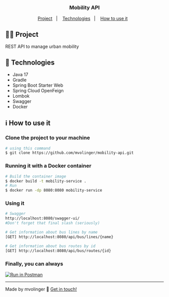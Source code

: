 <h3 align="center"> 
	Mobility API
</h3>

<p align="center">
  <a href="#woman_technologist-project">Project</a>&nbsp;&nbsp;&nbsp;|&nbsp;&nbsp;&nbsp;
  <a href="#mag_right-technologies">Technologies</a>&nbsp;&nbsp;&nbsp;|&nbsp;&nbsp;&nbsp;
  <a href="#information_source-how-to-use-it">How to use it</a>&nbsp;&nbsp;&nbsp;
</p>

## :woman_technologist: Project

REST API to manage urban mobility

## :mag_right: Technologies

- Java 17
- Gradle
- Spring Boot Starter Web
- Spring Cloud OpenFeign
- Lombok
- Swagger
- Docker

## :information_source: How to use it

### Clone the project to your machine
```bash
# using this command
$ git clone https://github.com/mvolinger/mobility-api.git
```

### Running it with a Docker container
```bash
# Build the container image
$ docker build -t mobility-service .
# Run
$ docker run -dp 8080:8080 mobility-service
```

### Using it
```bash
# Swagger
http://localhost:8080/swagger-ui/
#Don't forget that final slash (seriously)

# Get information about bus lines by name
[GET] http://localhost:8080/api/bus/lines/{name}

# Get information about bus routes by id
[GET] http://localhost:8080/api/bus/routes/{id}
```

### Finally, you can always
[![Run in Postman](https://run.pstmn.io/button.svg)](https://god.postman.co/run-collection/4aa2a8a9a7089b761c91?action=collection%2Fimport)

---
Made by mvolinger :wave: [Get in touch!](https://www.linkedin.com/in/monisevolinger/)